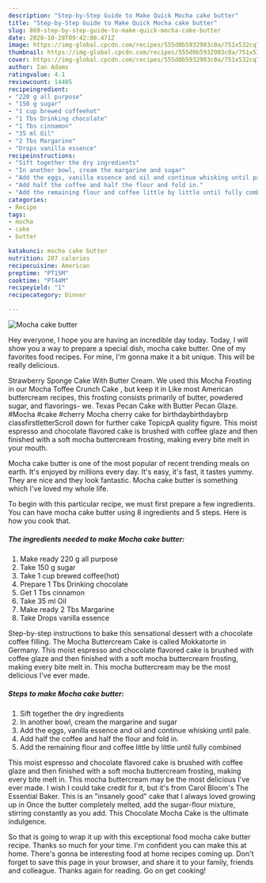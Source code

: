 ```yaml
---
description: "Step-by-Step Guide to Make Quick Mocha cake butter"
title: "Step-by-Step Guide to Make Quick Mocha cake butter"
slug: 869-step-by-step-guide-to-make-quick-mocha-cake-butter
date: 2020-10-28T09:42:08.471Z
image: https://img-global.cpcdn.com/recipes/555d0b5932903c0a/751x532cq70/mocha-cake-butter-recipe-main-photo.jpg
thumbnail: https://img-global.cpcdn.com/recipes/555d0b5932903c0a/751x532cq70/mocha-cake-butter-recipe-main-photo.jpg
cover: https://img-global.cpcdn.com/recipes/555d0b5932903c0a/751x532cq70/mocha-cake-butter-recipe-main-photo.jpg
author: Ian Adams
ratingvalue: 4.1
reviewcount: 14405
recipeingredient:
- "220 g all purpose"
- "150 g sugar"
- "1 cup brewed coffeehot"
- "1 Tbs Drinking chocolate"
- "1 Tbs cinnamon"
- "35 ml Oil"
- "2 Tbs Margarine"
- "Drops vanilla essence"
recipeinstructions:
- "Sift together the dry ingredients"
- "In another bowl, cream the margarine and sugar"
- "Add the eggs, vanilla essence and oil and continue whisking until pale."
- "Add half the coffee and half the flour and fold in."
- "Add the remaining flour and coffee little by little until fully combined"
categories:
- Recipe
tags:
- mocha
- cake
- butter

katakunci: mocha cake butter 
nutrition: 287 calories
recipecuisine: American
preptime: "PT15M"
cooktime: "PT44M"
recipeyield: "1"
recipecategory: Dinner

---
```



![Mocha cake butter](https://img-global.cpcdn.com/recipes/555d0b5932903c0a/751x532cq70/mocha-cake-butter-recipe-main-photo.jpg)

Hey everyone, I hope you are having an incredible day today. Today, I will show you a way to prepare a special dish, mocha cake butter. One of my favorites food recipes. For mine, I'm gonna make it a bit unique. This will be really delicious.

Strawberry Sponge Cake With Butter Cream. We used this Mocha Frosting in our Mocha Toffee Crunch Cake , but keep it in Like most American buttercream recipes, this frosting consists primarily of butter, powdered sugar, and flavorings- we. Texas Pecan Cake with Butter Pecan Glaze. #Mocha #cake #cherry Mocha cherry cake for birthdaybirthdaybrp classfirstletterScroll down for further cake TopicpA quality figure. This moist espresso and chocolate flavored cake is brushed with coffee glaze and then finished with a soft mocha buttercream frosting, making every bite melt in your mouth.

Mocha cake butter is one of the most popular of recent trending meals on earth. It's enjoyed by millions every day. It's easy, it's fast, it tastes yummy. They are nice and they look fantastic. Mocha cake butter is something which I've loved my whole life.


To begin with this particular recipe, we must first prepare a few ingredients. You can have mocha cake butter using 8 ingredients and 5 steps. Here is how you cook that.

<!--inarticleads1-->

##### The ingredients needed to make Mocha cake butter:

1. Make ready 220 g all purpose
1. Take 150 g sugar
1. Take 1 cup brewed coffee(hot)
1. Prepare 1 Tbs Drinking chocolate
1. Get 1 Tbs cinnamon
1. Take 35 ml Oil
1. Make ready 2 Tbs Margarine
1. Take Drops vanilla essence


Step-by-step instructions to bake this sensational dessert with a chocolate coffee filling. The Mocha Buttercream Cake is called Mokkatorte in Germany. This moist espresso and chocolate flavored cake is brushed with coffee glaze and then finished with a soft mocha buttercream frosting, making every bite melt in. This mocha buttercream may be the most delicious I&#39;ve ever made. 

<!--inarticleads2-->

##### Steps to make Mocha cake butter:

1. Sift together the dry ingredients
1. In another bowl, cream the margarine and sugar
1. Add the eggs, vanilla essence and oil and continue whisking until pale.
1. Add half the coffee and half the flour and fold in.
1. Add the remaining flour and coffee little by little until fully combined


This moist espresso and chocolate flavored cake is brushed with coffee glaze and then finished with a soft mocha buttercream frosting, making every bite melt in. This mocha buttercream may be the most delicious I&#39;ve ever made. I wish I could take credit for it, but it&#39;s from Carol Bloom&#39;s The Essential Baker. This is an &#34;insanely good&#34; cake that I always loved growing up in Once the butter completely melted, add the sugar-flour mixture, stirring constantly as you add. This Chocolate Mocha Cake is the ultimate indulgence. 

So that is going to wrap it up with this exceptional food mocha cake butter recipe. Thanks so much for your time. I'm confident you can make this at home. There's gonna be interesting food at home recipes coming up. Don't forget to save this page in your browser, and share it to your family, friends and colleague. Thanks again for reading. Go on get cooking!
